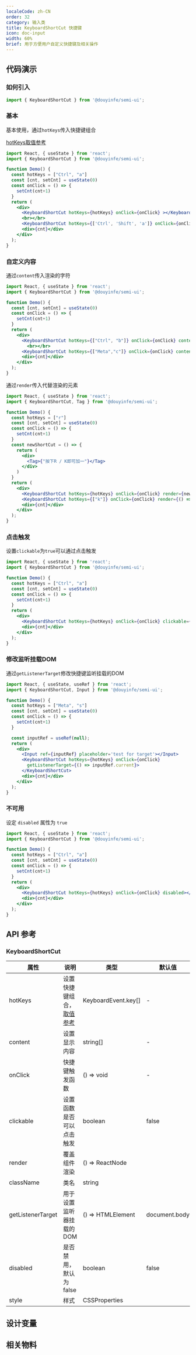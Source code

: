 ```yaml
---
localeCode: zh-CN
order: 32
category: 输入类
title: KeyboardShortCut 快捷键
icon: doc-input
width: 60%
brief: 用于方便用户自定义快捷键及相关操作
---
```



## 代码演示

### 如何引入

```jsx import
import { KeyboardShortCut } from '@douyinfe/semi-ui';
```
### 基本

基本使用，通过`hotKeys`传入快捷键组合

[hotKeys取值参考](https://developer.mozilla.org/en-US/docs/Web/API/UI_Events/Keyboard_event_key_values)

```jsx live=true
import React, { useState } from 'react';
import { KeyboardShortCut } from '@douyinfe/semi-ui';

function Demo() {
  const hotKeys = ["Ctrl", "a"]
  const [cnt, setCnt] = useState(0)
  const onClick = () => {
    setCnt(cnt+1)
  }
  return (
    <div>
      <KeyboardShortCut hotKeys={hotKeys} onClick={onClick} ></KeyboardShortCut>
      <br></br>
      <KeyboardShortCut hotKeys={['Ctrl', 'Shift', 'a']} onClick={onClick} ></KeyboardShortCut>
      <div>{cnt}</div>
    </div>
  );
}
```

### 自定义内容

通过`content`传入渲染的字符

```jsx live=true
import React, { useState } from 'react';
import { KeyboardShortCut } from '@douyinfe/semi-ui';

function Demo() {
  const [cnt, setCnt] = useState(0)
  const onClick = () => {
    setCnt(cnt+1)
  }
  return (
    <div>
      <KeyboardShortCut hotKeys={["Ctrl", "b"]} onClick={onClick} content={["Control", "B"]}></KeyboardShortCut>
        <br></br>
      <KeyboardShortCut hotKeys={["Meta","c"]} onClick={onClick} content={["⌘", "C"]}></KeyboardShortCut>
      <div>{cnt}</div>
    </div>
  );
}
```

通过`render`传入代替渲染的元素
```jsx live=true
import React, { useState } from 'react';
import { KeyboardShortCut, Tag } from '@douyinfe/semi-ui';

function Demo() {
  const hotKeys = ["r"]
  const [cnt, setCnt] = useState(0)
  const onClick = () => {
    setCnt(cnt+1)
  }
  const newShortCut = () => {
    return (
      <div>
        <Tag>{"按下R / K即可加一"}</Tag>
      </div>
    )
  }
  return (
    <div>
      <KeyboardShortCut hotKeys={hotKeys} onClick={onClick} render={newShortCut}></KeyboardShortCut>
      <KeyboardShortCut hotKeys={["k"]} onClick={onClick} render={() => null}></KeyboardShortCut>
      <div>{cnt}</div>
    </div>
  );
}
```

### 点击触发

设置`clickable`为`true`可以通过点击触发
```jsx live=true
import React, { useState } from 'react';
import { KeyboardShortCut } from '@douyinfe/semi-ui';

function Demo() {
  const hotKeys = ["Ctrl", "a"]
  const [cnt, setCnt] = useState(0)
  const onClick = () => {
    setCnt(cnt+1)
  }
  return (
    <div>
      <KeyboardShortCut hotKeys={hotKeys} onClick={onClick} clickable={true}></KeyboardShortCut>
      <div>{cnt}</div>
    </div>
  );
}
```

### 修改监听挂载DOM
通过`getListenerTarget`修改快捷键监听挂载的DOM
```jsx live=true
import React, { useState, useRef } from 'react';
import { KeyboardShortCut, Input } from '@douyinfe/semi-ui';

function Demo() {
  const hotKeys = ["Meta", "s"]
  const [cnt, setCnt] = useState(0)
  const onClick = () => {
    setCnt(cnt+1)
  }

  const inputRef = useRef(null);
  return (
    <div>
      <Input ref={inputRef} placeholder='test for target'></Input>
      <KeyboardShortCut hotKeys={hotKeys} onClick={onClick} 
        getListenerTarget={() => inputRef.current}>
      </KeyboardShortCut>
      <div>{cnt}</div>
    </div>
  );
}
```

### 不可用

设定 `disabled` 属性为 `true`

```jsx live=true
import React, { useState } from 'react';
import { KeyboardShortCut } from '@douyinfe/semi-ui';

function Demo() {
  const hotKeys = ["Ctrl", "a"]
  const [cnt, setCnt] = useState(0)
  const onClick = () => {
    setCnt(cnt+1)
  }
  return (
    <div>
      <KeyboardShortCut hotKeys={hotKeys} onClick={onClick} disabled></KeyboardShortCut>
      <div>{cnt}</div>
    </div>
  );
}
```

## API 参考

### KeyboardShortCut

| 属性              | 说明                                                                  | 类型                            | 默认值    |
| ----------------- | --------------------------------------------------------------------- | ------------------------------- | --------- |
| hotKeys  | 设置快捷键组合，[取值参考](https://developer.mozilla.org/en-US/docs/Web/API/UI_Events/Keyboard_event_key_values)                                          | KeyboardEvent.key[]                          | -         |
| content | 设置显示内容                                          | string[]                          | -         |
| onClick        | 快捷键触发函数                                                              |   () => void                      |    -       |
| clickable       | 设置函数是否可以点击触发                                                              | boolean                       |   false       |
| render        |    覆盖组件渲染                                               | () => ReactNode                        |           |
| className         | 类名                                                                  | string                          |           |
| getListenerTarget         | 用于设置监听器挂载的DOM            | () => HTMLElement                       |  document.body         |
| disabled          | 是否禁用，默认为false                                                 | boolean                         | false     |
| style             | 样式                                                                  | CSSProperties                   |           |


## 设计变量
<DesignToken/>

<!-- ## 相关物料
```material
44, 46
``` -->

## 相关物料
<semi-material-list code="46"></semi-material-list>

